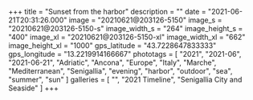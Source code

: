 +++
title = "Sunset from the harbor"
description = ""
date = "2021-06-21T20:31:26.000"
image = "20210621@203126-5150"
image_s = "20210621@203126-5150-s"
image_width_s = "264"
image_height_s = "400"
image_xl = "20210621@203126-5150-xl"
image_width_xl = "662"
image_height_xl = "1000"
gps_latitude = "43.7228647833333"
gps_longitude = "13.2219914166667"
phototags = [ "2021", "2021-06", "2021-06-21", "Adriatic", "Ancona", "Europe", "Italy", "Marche", "Mediterranean", "Senigallia", "evening", "harbor", "outdoor", "sea", "summer", "sun" ]
galleries = [ "", "2021 Timeline", "Senigallia City and Seaside" ]
+++
